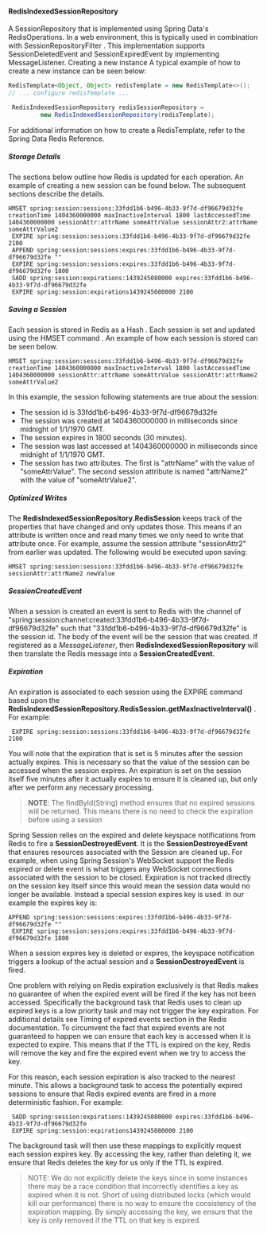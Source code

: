 

#### RedisIndexedSessionRepository

A SessionRepository that is implemented using Spring Data's RedisOperations. In a web environment, this is typically used in combination with SessionRepositoryFilter . This implementation supports SessionDeletedEvent and SessionExpiredEvent by implementing MessageListener.
Creating a new instance
A typical example of how to create a new instance can be seen below:

```java
RedisTemplate<Object, Object> redisTemplate = new RedisTemplate<>();
// ... configure redisTemplate ...

 RedisIndexedSessionRepository redisSessionRepository =
         new RedisIndexedSessionRepository(redisTemplate);
```

For additional information on how to create a RedisTemplate, refer to the Spring Data Redis Reference.

##### Storage Details

The sections below outline how Redis is updated for each operation. An example of creating a new session can be found below. The subsequent sections describe the details.

```
HMSET spring:session:sessions:33fdd1b6-b496-4b33-9f7d-df96679d32fe creationTime 1404360000000 maxInactiveInterval 1800 lastAccessedTime 1404360000000 sessionAttr:attrName someAttrValue sessionAttr2:attrName someAttrValue2
 EXPIRE spring:session:sessions:33fdd1b6-b496-4b33-9f7d-df96679d32fe 2100
 APPEND spring:session:sessions:expires:33fdd1b6-b496-4b33-9f7d-df96679d32fe ""
 EXPIRE spring:session:sessions:expires:33fdd1b6-b496-4b33-9f7d-df96679d32fe 1800
 SADD spring:session:expirations:1439245080000 expires:33fdd1b6-b496-4b33-9f7d-df96679d32fe
 EXPIRE spring:session:expirations1439245080000 2100
```



##### Saving a Session

Each session is stored in Redis as a Hash . Each session is set and updated using the HMSET command . An example of how each session is stored can be seen below.

```
HMSET spring:session:sessions:33fdd1b6-b496-4b33-9f7d-df96679d32fe creationTime 1404360000000 maxInactiveInterval 1800 lastAccessedTime 1404360000000 sessionAttr:attrName someAttrValue sessionAttr:attrName2 someAttrValue2
```

In this example, the session following statements are true about the session:

- The session id is 33fdd1b6-b496-4b33-9f7d-df96679d32fe
-  The session was created at 1404360000000 in milliseconds since midnight of 1/1/1970 GMT.
-  The session expires in 1800 seconds (30 minutes).
-  The session was last accessed at 1404360000000 in milliseconds since midnight of 1/1/1970 GMT.
 - The session has two attributes. The first is "attrName" with the value of "someAttrValue". The second session attribute is named "attrName2" with the value of "someAttrValue2".



##### Optimized Writes

The **RedisIndexedSessionRepository.RedisSession** keeps track of the properties that have changed and only updates those. This means if an attribute is written once and read many times we only need to write that attribute once. For example, assume the session attribute "sessionAttr2" from earlier was updated. The following would be executed upon saving:

```
HMSET spring:session:sessions:33fdd1b6-b496-4b33-9f7d-df96679d32fe sessionAttr:attrName2 newValue
```



##### SessionCreatedEvent

When a session is created an event is sent to Redis with the channel of "spring:session:channel:created:33fdd1b6-b496-4b33-9f7d-df96679d32fe" such that "33fdd1b6-b496-4b33-9f7d-df96679d32fe" is the session id. The body of the event will be the session that was created.
If registered as a *MessageListener*, then **RedisIndexedSessionRepository** will then translate the Redis message into a **SessionCreatedEvent**.

##### Expiration

An expiration is associated to each session using the EXPIRE command  based upon the **RedisIndexedSessionRepository.RedisSession.getMaxInactiveInterval()** . For example:

```
 EXPIRE spring:session:sessions:33fdd1b6-b496-4b33-9f7d-df96679d32fe 2100
```

You will note that the expiration that is set is 5 minutes after the session actually expires. This is necessary so that the value of the session can be accessed when the session expires. An expiration is set on the session itself five minutes after it actually expires to ensure it is cleaned up, but only after we perform any necessary processing.

> **NOTE**: The findById(String) method ensures that no expired sessions will be returned. This means there is no need to check the expiration before using a session

Spring Session relies on the expired and delete keyspace notifications  from Redis to fire a **SessionDestroyedEvent**. It is the **SessionDestroyedEvent** that ensures resources associated with the Session are cleaned up. For example, when using Spring Session's WebSocket support the Redis expired or delete event is what triggers any WebSocket connections associated with the session to be closed.
Expiration is not tracked directly on the session key itself since this would mean the session data would no longer be available. Instead a special session expires key is used. In our example the expires key is: 

```
APPEND spring:session:sessions:expires:33fdd1b6-b496-4b33-9f7d-df96679d32fe ""
 EXPIRE spring:session:sessions:expires:33fdd1b6-b496-4b33-9f7d-df96679d32fe 1800
```

When a session expires key is deleted or expires, the keyspace notification triggers a lookup of the actual session and a **SessionDestroyedEvent** is fired.

One problem with relying on Redis expiration exclusively is that Redis makes no guarantee of when the expired event will be fired if the key has not been accessed. Specifically the background task that Redis uses to clean up expired keys is a low priority task and may not trigger the key expiration. For additional details see Timing of expired events  section in the Redis documentation.
To circumvent the fact that expired events are not guaranteed to happen we can ensure that each key is accessed when it is expected to expire. This means that if the TTL is expired on the key, Redis will remove the key and fire the expired event when we try to access the key.

For this reason, each session expiration is also tracked to the nearest minute. This allows a background task to access the potentially expired sessions to ensure that Redis expired events are fired in a more deterministic fashion. For example:

```
 SADD spring:session:expirations:1439245080000 expires:33fdd1b6-b496-4b33-9f7d-df96679d32fe
 EXPIRE spring:session:expirations1439245080000 2100
```

The background task will then use these mappings to explicitly request each session expires key. By accessing the key, rather than deleting it, we ensure that Redis deletes the key for us only if the TTL is expired.

> NOTE: We do not explicitly delete the keys since in some instances there may be a race condition that incorrectly identifies a key as expired when it is not. Short of using distributed locks (which would kill our performance) there is no way to ensure the consistency of the expiration mapping. By simply accessing the key, we ensure that the key is only removed if the TTL on that key is expired.





